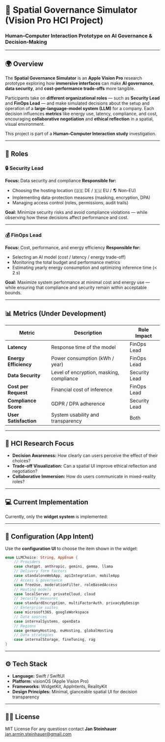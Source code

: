 # 🧩 Spatial Governance Simulator (Vision Pro HCI Project)

### Human–Computer Interaction Prototype on AI Governance & Decision-Making

---

## 🌍 Overview

The **Spatial Governance Simulator** is an **Apple Vision Pro** research prototype exploring how **immersive interfaces** can make **AI governance**, **data security**, and **cost-performance trade-offs** more tangible.

Participants take on **different organizational roles** — such as **Security Lead** and **FinOps Lead** — and make simulated decisions about the setup and operation of a **large-language-model system (LLM)** for a company.
Each decision influences **metrics** like energy use, latency, compliance, and cost, encouraging **collaborative negotiation** and **ethical reflection** in a spatial, visual environment.

This project is part of a **Human–Computer Interaction study** investigation.

---

## 👥 Roles

### 🔒 Security Lead

**Focus:** Data security and compliance
**Responsible for:**

* Choosing the hosting location (🇩🇪 DE / 🇪🇺 EU / 🌎 Non-EU)
* Implementing data-protection measures (masking, encryption, DPA)
* Managing access control (roles, permissions, audit trails)

**Goal:**
Minimize security risks and avoid compliance violations — while observing how these decisions affect performance and cost.

---

### 💰 FinOps Lead

**Focus:** Cost, performance, and energy efficiency
**Responsible for:**

* Selecting an AI model (cost / latency / energy trade-off)
* Monitoring the total budget and performance metrics
* Estimating yearly energy consumption and optimizing inference time (< 2 s)

**Goal:**
Maximize system performance at minimal cost and energy use — while ensuring that compliance and security remain within acceptable bounds.

---

## 📊 Metrics (Under Development)

| Metric                | Description                              | Role Impact   |
| --------------------- | ---------------------------------------- | ------------- |
| **Latency**           | Response time of the model               | FinOps Lead   |
| **Energy Efficiency** | Power consumption (kWh / year)           | FinOps Lead   |
| **Data Security**     | Level of encryption, masking, compliance | Security Lead |
| **Cost per Request**  | Financial cost of inference              | FinOps Lead   |
| **Compliance Score**  | GDPR / DPA adherence                     | Security Lead |
| **User Satisfaction** | System usability and transparency        | Both          |

---

## 🧠 HCI Research Focus

* **Decision Awareness:** How clearly can users perceive the effect of their choices?
* **Trade-off Visualization:** Can a spatial UI improve ethical reflection and negotiation?
* **Collaborative Immersion:** How do users communicate in mixed-reality roles?

---

## 💻 Current Implementation

Currently, only the **widget system** is implemented:

---

## 🔧 Configuration (App Intent)

Use the **configuration UI** to choose the item shown in the widget:

```swift
enum LLMChoice: String, AppEnum {
    // Providers
    case chatgpt, anthropic, gemini, gemma, llama
    // Delivery form factors
    case standaloneWebApp, apiIntegration, mobileApp
    // Access & governance
    case freeUse, moderationFilter, roleBasedAccess
    // Hosting models
    case localServer, privateCloud, cloud
    // Security measures
    case standardEncryption, multiFactorAuth, privacyByDesign
    // Enterprise suites
    case microsoft365, googleWorkspace
    // Data sources
    case internalSystems, openData
    // Regions
    case germanyHosting, euHosting, globalHosting
    // Data strategies
    case internalStorage, fineTuning, rag
}
```
---

## ⚙️ Tech Stack

* **Language:** Swift / SwiftUI
* **Platform:** visionOS (Apple Vision Pro)
* **Frameworks:** WidgetKit, AppIntents, RealityKit
* **Design Principles:** Minimal, glanceable spatial UI for decision transparency

---

## 👨‍💻 License

MIT License
For any questiosn contact **Jan Steinhauer** jan.armin.steinhauer@gmail.com

